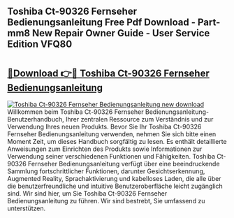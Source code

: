 ## Toshiba Ct-90326 Fernseher Bedienungsanleitung Free Pdf Download - Part-mm8 New Repair Owner Guide - User Service Edition VFQ80

# <h2><a href="http://df46x6w.blite.top/?on=Toshiba+Ct-90326+Fernseher+Bedienungsanleitung">🔗Download 👉🔴 Toshiba Ct-90326 Fernseher Bedienungsanleitung</a></h2>

[![Toshiba Ct-90326 Fernseher Bedienungsanleitung new download](https://i.imgur.com/lujVjoI.png)](http://df46x6w.blite.top/?on=Toshiba+Ct-90326+Fernseher+Bedienungsanleitung)
Willkommen beim Toshiba Ct-90326 Fernseher Bedienungsanleitung-Benutzerhandbuch, Ihrer zentralen Ressource zum Verständnis und zur Verwendung Ihres neuen Produkts. Bevor Sie Ihr Toshiba Ct-90326 Fernseher Bedienungsanleitung verwenden, nehmen Sie sich bitte einen Moment Zeit, um dieses Handbuch sorgfältig zu lesen. Es enthält detaillierte Anweisungen zum Einrichten des Produkts sowie Informationen zur Verwendung seiner verschiedenen Funktionen und Fähigkeiten. Toshiba Ct-90326 Fernseher Bedienungsanleitung verfügt über eine beeindruckende Sammlung fortschrittlicher Funktionen, darunter Gesichtserkennung, Augmented Reality, Sprachaktivierung und kabelloses Laden, die alle über die benutzerfreundliche und intuitive Benutzeroberfläche leicht zugänglich sind. Wir sind hier, um Sie Toshiba Ct-90326 Fernseher Bedienungsanleitung zu führen. Wir sind bestrebt, Sie umfassend zu unterstützen.
